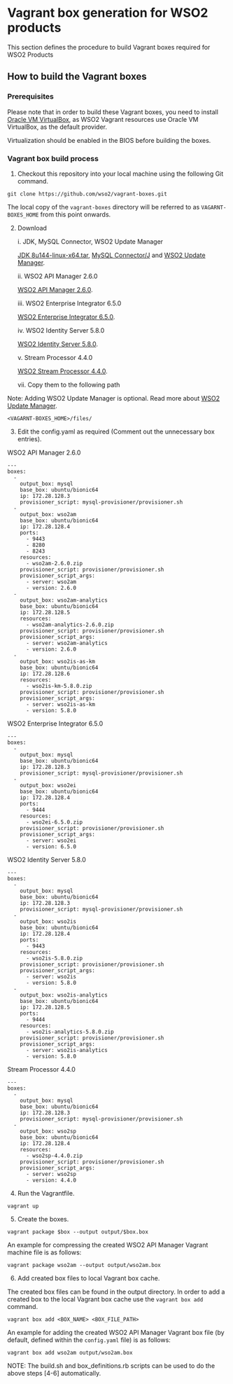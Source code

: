 # Vagrant box generation for WSO2 products

This section defines the procedure to build Vagrant boxes required for WSO2 Products

## How to build the Vagrant boxes

### Prerequisites

Please note that in order to build these Vagrant boxes, you need to install
[Oracle VM VirtualBox](http://www.oracle.com/technetwork/server-storage/virtualbox/downloads/index.html),
as WSO2 Vagrant resources use Oracle VM VirtualBox, as the default provider.

Virtualization should be enabled in the BIOS before building the boxes.

### Vagrant box build process


1. Checkout this repository into your local machine using the following Git command.
```
git clone https://github.com/wso2/vagrant-boxes.git
```
The local copy of the `vagrant-boxes` directory will be referred to as `VAGARNT-BOXES_HOME` from this point onwards.

2. Download

   i. JDK, MySQL Connector, WSO2 Update Manager

      [JDK 8u144-linux-x64.tar](http://www.oracle.com/technetwork/java/javase/downloads/jdk8-downloads-2133151.html), [MySQL Connector/J](https://dev.mysql.com/downloads/connector/j/) and [WSO2 Update Manager](https://wso2.com/wum/download).

   ii. WSO2 API Manager 2.6.0

      [WSO2 API Manager 2.6.0](https://wso2.com/api-management/#download).

   iii. WSO2 Enterprise Integrator 6.5.0

      [WSO2 Enterprise Integrator 6.5.0](https://wso2.com/integration#download).

   iv. WSO2 Identity Server 5.8.0

      [WSO2 Identity Server 5.8.0](https://wso2.com/identity-and-access-management#download).

   v. Stream Processor 4.4.0

      [WSO2 Stream Processor 4.4.0](https://wso2.com/analytics#download).

   vii. Copy them to the following path

Note: Adding WSO2 Update Manager is optional. Read more about [WSO2 Update Manager](https://wso2.com/wum/).

```
<VAGARNT-BOXES_HOME>/files/
```
3. Edit the config.yaml as required (Comment out the unnecessary box entries).

WSO2 API Manager 2.6.0
```
---
boxes:
  -
    output_box: mysql
    base_box: ubuntu/bionic64
    ip: 172.28.128.3
    provisioner_script: mysql-provisioner/provisioner.sh
  -
    output_box: wso2am
    base_box: ubuntu/bionic64
    ip: 172.28.128.4
    ports:
      - 9443
      - 8280
      - 8243
    resources:
      - wso2am-2.6.0.zip
    provisioner_script: provisioner/provisioner.sh
    provisioner_script_args:
      - server: wso2am
      - version: 2.6.0
  -
    output_box: wso2am-analytics
    base_box: ubuntu/bionic64
    ip: 172.28.128.5
    resources:
      - wso2am-analytics-2.6.0.zip
    provisioner_script: provisioner/provisioner.sh
    provisioner_script_args:
      - server: wso2am-analytics
      - version: 2.6.0
  -
    output_box: wso2is-as-km
    base_box: ubuntu/bionic64
    ip: 172.28.128.6
    resources:
      - wso2is-km-5.8.0.zip
    provisioner_script: provisioner/provisioner.sh
    provisioner_script_args:
      - server: wso2is-as-km
      - version: 5.8.0

```
WSO2 Enterprise Integrator 6.5.0
```
---
boxes:
  -
    output_box: mysql
    base_box: ubuntu/bionic64
    ip: 172.28.128.3
    provisioner_script: mysql-provisioner/provisioner.sh
  -
    output_box: wso2ei
    base_box: ubuntu/bionic64
    ip: 172.28.128.4
    ports:
      - 9444
    resources:
      - wso2ei-6.5.0.zip
    provisioner_script: provisioner/provisioner.sh
    provisioner_script_args:
      - server: wso2ei
      - version: 6.5.0

```
WSO2 Identity Server 5.8.0
```
---
boxes:
  -
    output_box: mysql
    base_box: ubuntu/bionic64
    ip: 172.28.128.3
    provisioner_script: mysql-provisioner/provisioner.sh
  -
    output_box: wso2is
    base_box: ubuntu/bionic64
    ip: 172.28.128.4
    ports:
      - 9443
    resources:
      - wso2is-5.8.0.zip
    provisioner_script: provisioner/provisioner.sh
    provisioner_script_args:
      - server: wso2is
      - version: 5.8.0
  -
    output_box: wso2is-analytics
    base_box: ubuntu/bionic64
    ip: 172.28.128.5
    ports:
      - 9444
    resources:
      - wso2is-analytics-5.8.0.zip
    provisioner_script: provisioner/provisioner.sh
    provisioner_script_args:
      - server: wso2is-analytics
      - version: 5.8.0
```
Stream Processor 4.4.0
```
---
boxes:
  -
    output_box: mysql
    base_box: ubuntu/bionic64
    ip: 172.28.128.3
    provisioner_script: mysql-provisioner/provisioner.sh
  -
    output_box: wso2sp
    base_box: ubuntu/bionic64
    ip: 172.28.128.4
    resources:
      - wso2sp-4.4.0.zip
    provisioner_script: provisioner/provisioner.sh
    provisioner_script_args:
      - server: wso2sp
      - version: 4.4.0
```

4. Run the Vagrantfile.
```
vagrant up
```

5. Create the boxes.
```
vagrant package $box --output output/$box.box
```
An example for compressing the created WSO2 API Manager Vagrant machine file is as follows:

```
vagrant package wso2am --output output/wso2am.box
```

6. Add created box files to local Vagrant box cache.

The created box files can be found in the output directory. In order to add a created box to the local Vagrant box cache use the `vagrant box add` command.

```
vagrant box add <BOX_NAME> <BOX_FILE_PATH>
```

An example for adding the created WSO2 API Manager Vagrant box file (by default, defined
within the `config.yaml` file) is as follows:

```
vagrant box add wso2am output/wso2am.box
```

NOTE: The build.sh and box_definitions.rb scripts can be used to do the above steps [4-6] automatically.
